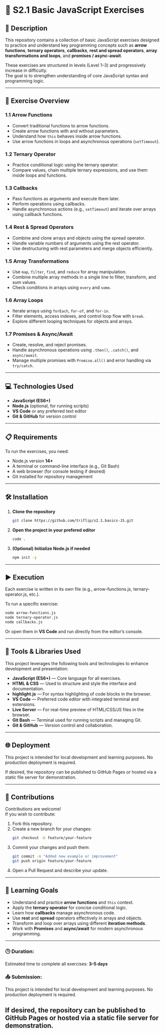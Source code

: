 # 🧩 S2.1 Basic JavaScript Exercises

## 📄 Description

This repository contains a collection of basic JavaScript exercises designed to practice and understand key programming concepts such as **arrow functions**, **ternary operators**, **callbacks**, **rest and spread operators**, **array transformations and loops**, and **promises / async-await**.

These exercises are structured in levels (Level 1–3) and progressively increase in difficulty.  
The goal is to strengthen understanding of core JavaScript syntax and programming logic.

---

## 🧾 Exercise Overview

### **1.1 Arrow Functions**
- Convert traditional functions to arrow functions.  
- Create arrow functions with and without parameters.  
- Understand how `this` behaves inside arrow functions.  
- Use arrow functions in loops and asynchronous operations (`setTimeout`).

### **1.2 Ternary Operator**
- Practice conditional logic using the ternary operator.  
- Compare values, chain multiple ternary expressions, and use them inside loops and functions.

### **1.3 Callbacks**
- Pass functions as arguments and execute them later.  
- Perform operations using callbacks.  
- Handle asynchronous actions (e.g., `setTimeout`) and iterate over arrays using callback functions.

### **1.4 Rest & Spread Operators**
- Combine and clone arrays and objects using the spread operator.  
- Handle variable numbers of arguments using the rest operator.  
- Use destructuring with rest parameters and merge objects efficiently.

### **1.5 Array Transformations**
- Use `map`, `filter`, `find`, and `reduce` for array manipulation.  
- Combine multiple array methods in a single line to filter, transform, and sum values.  
- Check conditions in arrays using `every` and `some`.

### **1.6 Array Loops**
- Iterate arrays using `forEach`, `for-of`, and `for-in`.  
- Filter elements, access indexes, and control loop flow with `break`.  
- Explore different looping techniques for objects and arrays.

### **1.7 Promises & Async/Await**
- Create, resolve, and reject promises.  
- Handle asynchronous operations using `.then()`, `.catch()`, and `async/await`.  
- Manage multiple promises with `Promise.all()` and error handling via `try/catch`.

---

## 💻 Technologies Used
- **JavaScript (ES6+)**
- **Node.js** (optional, for running scripts)
- **VS Code** or any preferred text editor
- **Git & GitHub** for version control

---

## 📋 Requirements
To run the exercises, you need:
- Node.js version **14+**
- A terminal or command-line interface (e.g., Git Bash)
- A web browser (for console testing if desired)
- Git installed for repository management

---

## 🛠️ Installation

1. **Clone the repository**
   ```bash
   git clone https://github.com/triflip/s2.1.basics-JS.git
   ```

2. **Open the project in your prefered editor**
   ```bash
   code .
   ```

3. **(Optional) Initialize Node.js if needed**
   ```bash
   npm init -y
   ```

---

## ▶️ Execution

Each exercise is written in its own file (e.g., arrow-functions.js, ternary-operator.js, etc.).

To run a specific exercise:
```bash
node arrow-functions.js
node ternary-operator.js
node callbacks.js
```

Or open them in **VS Code** and run directly from the editor’s console.

---

## 🧰 Tools & Libraries Used

This project leverages the following tools and technologies to enhance development and presentation:

- **JavaScript (ES6+)** — Core language for all exercises.
- **HTML & CSS** — Used to structure and style the interface and documentation.
- **highlight.js** — For syntax highlighting of code blocks in the browser.
- **VS Code** — Preferred code editor with integrated terminal and extensions.
- **Live Server** — For real-time preview of HTML/CSS/JS files in the browser.
- **Git Bash** — Terminal used for running scripts and managing Git.
- **Git & GitHub** — Version control and collaboration.

---

## 🌐 Deployment

This project is intended for local development and learning purposes. No production deployment is required.

If desired, the repository can be published to GitHub Pages or hosted via a static file server for demonstration.

---

## 🤝 Contributions

Contributions are welcome!  
If you wish to contribute:

1. Fork this repository.  
2. Create a new branch for your changes:
   ```bash
   git checkout -b feature/your-feature
   ```
3. Commit your changes and push them:
   ```bash
   git commit -m "Added new example or improvement"
   git push origin feature/your-feature
   ```
4. Open a Pull Request and describe your update.

---

## 🎯 Learning Goals

- Understand and practice **arrow functions** and `this` context.
- Apply the **ternary operator** for concise conditional logic.
- Learn how **callbacks** manage asynchronous code.
- Use **rest** and **spread** operators effectively in arrays and objects.
- Transform and loop over arrays using different **iteration methods**.
- Work with **Promises** and **async/await** for modern asynchronous programming.

---

### 🕒 Duration: 
Estimated time to complete all exercises: **3–5 days**

### 📤 Submission:
This project is intended for local development and learning purposes. No production deployment is required.

If desired, the repository can be published to GitHub Pages or hosted via a static file server for demonstration.
---


